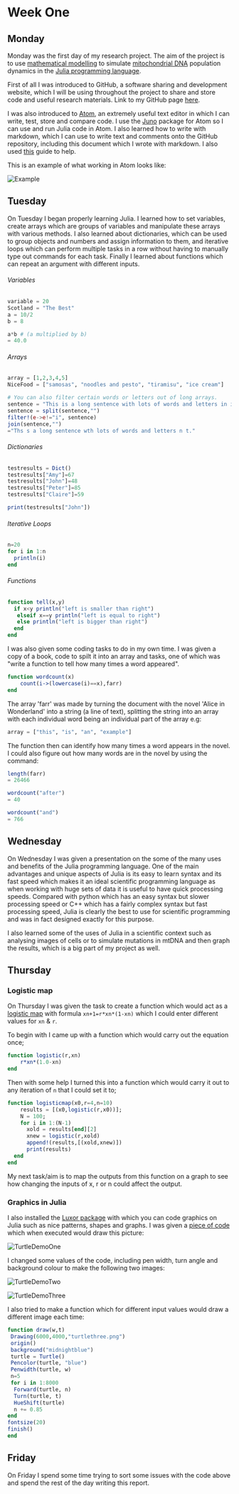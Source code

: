 # Week One
## Monday
Monday was the first day of my research project. The aim of the project is to use [mathematical modelling](https://people.maths.bris.ac.uk/~madjl/course_text.pdf) to simulate [mitochondrial DNA](https://ghr.nlm.nih.gov/mitochondrial-dna) population dynamics in the [Julia programming language](https://julialang.org/).

First of all I was introduced to GitHub, a software sharing and development website, which I will be using throughout the project to share and store code and useful research materials. Link to my GitHub page [here](https://github.com/lwlss/MacPherson_2020).


I was also introduced to [Atom](https://atom.io/), an extremely useful text editor in which I can write, test, store and compare code. I use the [Juno](http://docs.junolab.org/stable/) package for Atom so I can use and run Julia code in Atom. I also learned how to write with markdown, which I can use to write text and comments onto the GitHub repository, including this document which I wrote with markdown. I also used [this](https://guides.github.com/features/mastering-markdown/) guide to help.

This is an example of what working in Atom looks like:

![Example](atom.png)

## Tuesday
On Tuesday I began properly learning Julia. I learned how to set variables, create arrays which are groups of variables and manipulate these arrays with various methods. I also learned about dictionaries, which can be used to group objects and numbers and assign information to them, and iterative loops which can perform multiple tasks in a row without having to manually type out commands for each task. Finally I learned about functions which can repeat an argument with different inputs.

###### Variables

```julia
variable = 20
Scotland = "The Best"
a = 10/2
b = 8

a*b # (a multiplied by b)
= 40.0
```

###### Arrays

```julia
array = [1,2,3,4,5]
NiceFood = ["samosas", "noodles and pesto", "tiramisu", "ice cream"]

# You can also filter certain words or letters out of long arrays.
sentence = "This is a long sentence with lots of words and letters in it."
sentence = split(sentence,"")
filter!(e->e!="i", sentence)
join(sentence,"")
="Ths s a long sentence wth lots of words and letters n t."
```

###### Dictionaries

```julia
testresults = Dict()
testresults["Amy"]=67
testresults["John"]=48
testresults["Peter"]=85
testresults["Claire"]=59

print(testresults["John"])
```
###### Iterative Loops

```julia
n=20
for i in 1:n
  println(i)
end
```
###### Functions
```julia
function tell(x,y)
  if x<y println("left is smaller than right")
   elseif x==y println("left is equal to right")
   else println("left is bigger than right")
  end
end
```

I was also given some coding tasks to do in my own time. I was given a copy of a book, code to spilt it into an array and tasks, one of which was "write a function to tell how many times a word appeared".

```julia
function wordcount(x)
    count(i->(lowercase(i)==x),farr)
end
```
The array 'farr' was made by turning the document with the novel 'Alice in Wonderland' into a string (a line of text), splitting the string into an array with each individual word being an individual part of the array e.g:

```julia
array = ["this", "is", "an", "example"]
```
The function then can identify how many times a word appears in the novel. I could also figure out how many words are in the novel by using the command:

```julia
length(farr)
= 26466

wordcount("after")
= 40

wordcount("and")
= 766
```



## Wednesday

On Wednesday I was given a presentation on the some of the many uses and benefits of the Julia programming language. One of the main advantages and unique aspects of Julia is its easy to learn syntax and its fast speed which makes it an ideal scientific programming language as when working with huge sets of data it is useful to have quick processing speeds. Compared with python which has an easy syntax but slower processing speed or C++ which has a fairly complex syntax but fast processing speed, Julia is clearly the best to use for scientific programming and was in fact designed exactly for this purpose.

I also learned some of the uses of Julia in a scientific context such as analysing images of cells or to simulate mutations in mtDNA and then graph the results, which is a big part of my project as well.

## Thursday

### Logistic map

On Thursday I was given the task to create a function which would act as a [logistic map](https://en.wikipedia.org/wiki/Logistic_map) with formula `xn+1=r*xn*(1-xn)` which I could enter different values for `xn` & `r`.


To begin with I came up with a function which would carry out the equation once;
```julia
function logistic(r,xn)
    r*xn*(1.0-xn)
end
```
Then with some help I turned this into a function which would carry it out to any iteration of `n` that I could set it to;
```julia
function logisticmap(x0,r=4,n=10)
    results = [(x0,logistic(r,x0))];
    N = 100;
    for i in 1:(N-1)
      xold = results[end][2]
      xnew = logistic(r,xold)
      append!(results,[(xold,xnew)])
      print(results)
  end
end
```

My next task/aim is to map the outputs from this function on a graph to see how changing the inputs of x, r or n could affect the output.  


### Graphics in Julia
I also installed the [Luxor package](http://juliagraphics.github.io/Luxor.jl/v0.8.3/index.html) with which you can code graphics on Julia such as nice patterns, shapes and graphs. I was given a [piece of code](https://github.com/lwlss/MacPherson_2020/blob/master/code/turtleDemo.jl) which when executed would draw this picture:


![TurtleDemoOne](../code/turtle.png)


I changed some values of the code, including pen width, turn angle and background colour to make the following two images:

![TurtleDemoTwo](../code/turtletwo.png)

![TurtleDemoThree](../code/turtlethree.png)

I also tried to make a function which for different input values would draw a different image each time:
```julia
function draw(w,t)
 Drawing(6000,4000,"turtlethree.png")
 origin()
 background("midnightblue")
 turtle = Turtle()
 Pencolor(turtle, "blue")
 Penwidth(turtle, w)
 n=5
 for i in 1:8000
  Forward(turtle, n)
  Turn(turtle, t)
  HueShift(turtle)
  n += 0.85
end
fontsize(20)
finish()
end
```

## Friday

On Friday I spend some time trying to sort some issues with the code above and spend the rest of the day writing this report.
